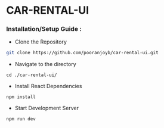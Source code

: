 # CAR-RENTAL-UI


### Installation/Setup Guide : 

- Clone the Repository 
```bash
git clone https://github.com/pooranjoyb/car-rental-ui.git
````
- Navigate to the directory
```
cd ./car-rental-ui/
```
- Install React Dependencies 
```
npm install
```
- Start Development Server
```bash
npm run dev
```
